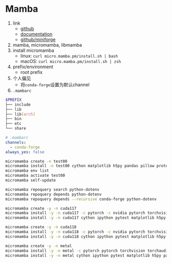 # Mamba

1. link
   * [github](https://github.com/mamba-org/mamba)
   * [documentation](https://mamba.readthedocs.io/en/latest/)
   * [github/miniforge](https://github.com/conda-forge/miniforge#mambaforge)
2. mamba, micromamba, libmamba
3. install micromamba
   * linux: `curl micro.mamba.pm/install.sh | bash`
   * macOS: `curl micro.mamba.pm/install.sh | zsh`
4. prefix/environment
   * root prefix
5. 个人偏见
   * 将`conda-forge`设置为默认channel
6. `.mambarc`

```bash
$PREFIX
├── include
├── lib
├── lib[arch]
├── bin
├── etc
└── share
```

```yaml
# .mambarc
channels:
  - conda-forge
always_yes: false
```

```bash
micromamba create -n test00
micromamba install -n test00 cython matplotlib h5py pandas pillow protobuf scipy requests tqdm flask ipython openai python-dotenv
micromamba env list
micromamba activate test00
micromamba self-update

micromamba repoquery search python-dotenv
micromamba repoquery depends python-dotenv
micromamba repoquery depends --recursive conda-forge python-dotenv

micromamba create -y -n cuda117
micromamba install -y -n cuda117 -c pytorch -c nvidia pytorch torchvision torchaudio pytorch-cuda=11.7
micromamba install -y -n cuda117 cython ipython pytest matplotlib h5py pandas pylint jupyterlab pillow protobuf scipy requests tqdm lxml opt_einsum cupy nccl

micromamba create -y -n cuda118
micromamba install -y -n cuda118 -c pytorch -c nvidia pytorch torchvision torchaudio pytorch-cuda=11.8
micromamba install -y -n cuda118 cython ipython pytest matplotlib h5py pandas pylint jupyterlab pillow protobuf scipy requests tqdm lxml opt_einsum cupy nccl

micromamba create -y -n metal
micromamba install -y -n metal -c pytorch pytorch torchvision torchaudio
micromamba install -y -n metal cython ipython pytest matplotlib h5py pandas pylint jupyterlab pillow protobuf scipy requests tqdm lxml opt_einsum cvxpy scs
```
